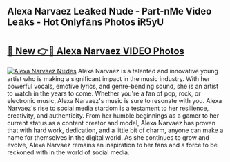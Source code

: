 ## Alexa Narvaez Le𝚊ked N𝚞de - Part-nMe Video Le𝚊ks - Hot Onlyf𝚊ns Photos iR5yU

# <h2><a href="http://ac12444.deff.icu/?id=Alexa+Narvaez">🔗 New 👉🔴 Alexa Narvaez VIDEO Photos</a></h2>

[![Alexa Narvaez N𝚞des](https://i.imgur.com/rIISA9y.gif)](http://ac12444.deff.icu/?id=Alexa+Narvaez)
Alexa Narvaez is a talented and innovative young artist who is making a significant impact in the music industry. With her powerful vocals, emotive lyrics, and genre-bending sound, she is an artist to watch in the years to come. Whether you're a fan of pop, rock, or electronic music, Alexa Narvaez's music is sure to resonate with you. Alexa Narvaez's rise to social media stardom is a testament to her resilience, creativity, and authenticity. From her humble beginnings as a gamer to her current status as a content creator and model, Alexa Narvaez has proven that with hard work, dedication, and a little bit of charm, anyone can make a name for themselves in the digital world. As she continues to grow and evolve, Alexa Narvaez remains an inspiration to her fans and a force to be reckoned with in the world of social media.
